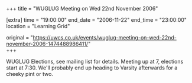 +++
title = "WUGLUG Meeting on Wed 22nd November 2006"

[extra]
time = "19:00:00"
end_date = "2006-11-22"
end_time = "23:00:00"
location = "Learning Grid"

original = "https://uwcs.co.uk/events/wuglug-meeting-on-wed-22nd-november-2006-1474488986411/"    
+++

WUGLUG Elections, see mailing list for details. Meeting up at 7, elections start at 7:30. We'll probably end up heading to Varsity afterwards for a cheeky pint or two.

